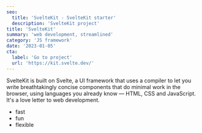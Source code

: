 ```yaml
---
seo:
  title: 'SvelteKit - SvelteKit starter'
  description: 'SvelteKit project'
title: 'SvelteKit'
summary: 'web development, streamlined'
category: 'JS framework'
date: '2023-01-05'
cta:
  label: 'Go to project'
  url: 'https://kit.svelte.dev/'
---
```


SvelteKit is built on Svelte, a UI framework that uses a compiler to let you write breathtakingly concise components that do minimal work in the browser, using languages you already know — HTML, CSS and JavaScript. It's a love letter to web development.

- fast
- fun
- flexible
